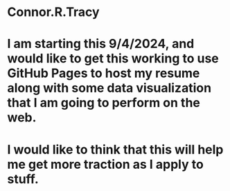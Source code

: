 # Connor.R.Tracy
# I am starting this 9/4/2024, and would like to get this working to use GitHub Pages to host my resume along with some data visualization that I am going to perform on the web.
# I would like to think that this will help me get more traction as I apply to stuff.
